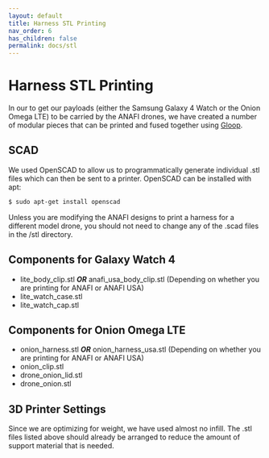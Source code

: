 ```yaml
---
layout: default
title: Harness STL Printing
nav_order: 6
has_children: false
permalink: docs/stl
---
```


# Harness STL Printing

In our to get our payloads (either the Samsung Galaxy 4 Watch or the Onion Omega LTE) to be carried by the ANAFI drones, we have created a number of modular pieces that can be printed and fused together using [Gloop](https://www.3dgloop.com/).

## SCAD

We used OpenSCAD to allow us to programmatically generate individual .stl files which can then be sent to a printer. OpenSCAD can be installed with apt:

```sh
$ sudo apt-get install openscad
```
Unless you are modifying the ANAFI designs to print a harness for a different model drone, you should not need to change any of the .scad files in the /stl directory.

## Components for Galaxy Watch 4

* lite_body_clip.stl ***OR*** anafi_usa_body_clip.stl (Depending on whether you are printing for ANAFI or ANAFI USA)
* lite_watch_case.stl
* lite_watch_cap.stl

## Components for Onion Omega LTE

* onion_harness.stl ***OR*** onion_harness_usa.stl (Depending on whether you are printing for ANAFI or ANAFI USA)
* onion_clip.stl
* drone_onion_lid.stl
* drone_onion.stl

## 3D Printer Settings

Since we are optimizing for weight, we have used almost no infill. The .stl files listed above should already be arranged to reduce the amount of support material that is needed.
  
